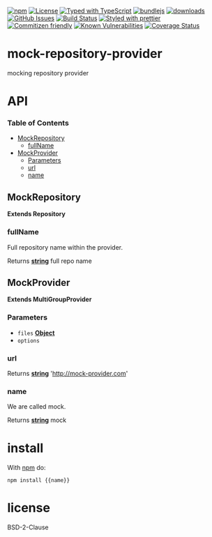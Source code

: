 [![npm](https://img.shields.io/npm/v/mock-repository-provider.svg)](https://www.npmjs.com/package/mock-repository-provider)
[![License](https://img.shields.io/badge/License-0BSD-blue.svg)](https://spdx.org/licenses/0BSD.html)
[![Typed with TypeScript](https://flat.badgen.net/badge/icon/Typed?icon=typescript\&label\&labelColor=blue\&color=555555)](https://typescriptlang.org)
[![bundlejs](https://deno.bundlejs.com/?q=mock-repository-provider\&badge=detailed)](https://bundlejs.com/?q=mock-repository-provider)
[![downloads](http://img.shields.io/npm/dm/mock-repository-provider.svg?style=flat-square)](https://npmjs.org/package/mock-repository-provider)
[![GitHub Issues](https://img.shields.io/github/issues/arlac77/mock-repository-provider.svg?style=flat-square)](https://github.com/arlac77/mock-repository-provider/issues)
[![Build Status](https://img.shields.io/endpoint.svg?url=https%3A%2F%2Factions-badge.atrox.dev%2Farlac77%2Fmock-repository-provider%2Fbadge\&style=flat)](https://actions-badge.atrox.dev/arlac77/mock-repository-provider/goto)
[![Styled with prettier](https://img.shields.io/badge/styled_with-prettier-ff69b4.svg)](https://github.com/prettier/prettier)
[![Commitizen friendly](https://img.shields.io/badge/commitizen-friendly-brightgreen.svg)](http://commitizen.github.io/cz-cli/)
[![Known Vulnerabilities](https://snyk.io/test/github/arlac77/mock-repository-provider/badge.svg)](https://snyk.io/test/github/arlac77/mock-repository-provider)
[![Coverage Status](https://coveralls.io/repos/arlac77/mock-repository-provider/badge.svg)](https://coveralls.io/github/arlac77/mock-repository-provider)

# mock-repository-provider

mocking repository provider

# API

<!-- Generated by documentation.js. Update this documentation by updating the source code. -->

### Table of Contents

*   [MockRepository](#mockrepository)
    *   [fullName](#fullname)
*   [MockProvider](#mockprovider)
    *   [Parameters](#parameters)
    *   [url](#url)
    *   [name](#name)

## MockRepository

**Extends Repository**

### fullName

Full repository name within the provider.

Returns **[string](https://developer.mozilla.org/docs/Web/JavaScript/Reference/Global_Objects/String)** full repo name

## MockProvider

**Extends MultiGroupProvider**

### Parameters

*   `files` **[Object](https://developer.mozilla.org/docs/Web/JavaScript/Reference/Global_Objects/Object)**&#x20;
*   `options` &#x20;

### url

Returns **[string](https://developer.mozilla.org/docs/Web/JavaScript/Reference/Global_Objects/String)** '<http://mock-provider.com>'

### name

We are called mock.

Returns **[string](https://developer.mozilla.org/docs/Web/JavaScript/Reference/Global_Objects/String)** mock

# install

With [npm](http://npmjs.org) do:

```shell
npm install {{name}}
```

# license

BSD-2-Clause

